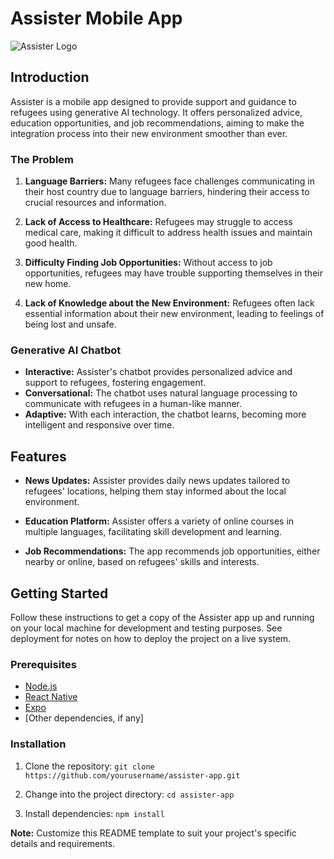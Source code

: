 # Assister Mobile App

![Assister Logo](link-to-your-logo.png)

## Introduction

Assister is a mobile app designed to provide support and guidance to refugees using generative AI technology. It offers personalized advice, education opportunities, and job recommendations, aiming to make the integration process into their new environment smoother than ever.

### The Problem

1. **Language Barriers:** Many refugees face challenges communicating in their host country due to language barriers, hindering their access to crucial resources and information.

2. **Lack of Access to Healthcare:** Refugees may struggle to access medical care, making it difficult to address health issues and maintain good health.

3. **Difficulty Finding Job Opportunities:** Without access to job opportunities, refugees may have trouble supporting themselves in their new home.

4. **Lack of Knowledge about the New Environment:** Refugees often lack essential information about their new environment, leading to feelings of being lost and unsafe.

### Generative AI Chatbot

- **Interactive:** Assister's chatbot provides personalized advice and support to refugees, fostering engagement.
- **Conversational:** The chatbot uses natural language processing to communicate with refugees in a human-like manner.
- **Adaptive:** With each interaction, the chatbot learns, becoming more intelligent and responsive over time.

## Features

- **News Updates:** Assister provides daily news updates tailored to refugees' locations, helping them stay informed about the local environment.

- **Education Platform:** Assister offers a variety of online courses in multiple languages, facilitating skill development and learning.

- **Job Recommendations:** The app recommends job opportunities, either nearby or online, based on refugees' skills and interests.

## Getting Started

Follow these instructions to get a copy of the Assister app up and running on your local machine for development and testing purposes. See deployment for notes on how to deploy the project on a live system.

### Prerequisites

- [Node.js](https://nodejs.org/en/)
- [React Native](https://reactnative.dev/)
- [Expo](https://expo.dev/)
- [Other dependencies, if any]

### Installation

1. Clone the repository: `git clone https://github.com/yourusername/assister-app.git`

2. Change into the project directory: `cd assister-app`

3. Install dependencies: `npm install`



**Note:** Customize this README template to suit your project's specific details and requirements.


